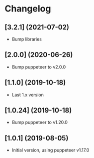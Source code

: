 # Changelog

## [3.2.1] (2021-07-02)

- Bump libraries

## [2.0.0] (2020-06-26)

- Bump puppeteer to v2.0.0

## [1.1.0] (2019-10-18)

- Last 1.x version

## [1.0.24] (2019-10-18)

- Bump puppeteer to v1.20.0

## [1.0.1] (2019-08-05)

- Initial version, using puppeteer v1.17.0
